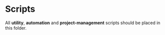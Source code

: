 # Scripts
All **utility**, **automation** and **project-management** scripts should be placed in this folder.
